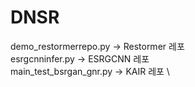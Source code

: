# DNSR

demo_restormerrepo.py   -> Restormer 레포 \
esrgcnninfer.py         -> ESRGCNN 레포 \
main_test_bsrgan_gnr.py -> KAIR 레포 \
